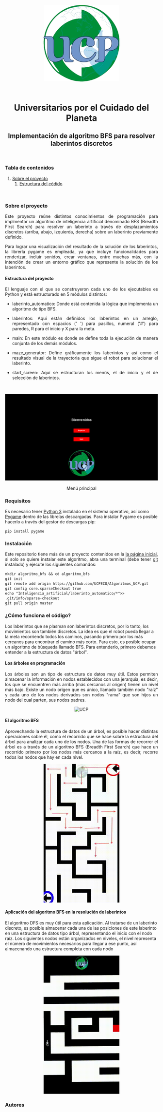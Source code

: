 <h1 align="center">
  <br>
  <p align="center"><img src="../../nobg_logo.png" alt="UCP" width="250"></p>
  <br>
  Universitarios por el Cuidado del Planeta
  <br>
</h1>

<h2 align="center">Implementación de algoritmo BFS para resolver laberintos discretos</h2>
<br>


<h3> Tabla de contenidos</h3>
<ol>
  <li><a href="#sobre-proyecto">Sobre el proyecto</a>
  <ol>
    <li><a href="#estructura-proyecto">Estructura del códido</a></li>
  </ol>
  </li>
</ol>
<br>

<h3 id="sobre-proyecto">Sobre el proyecto </h3>
<p align="justify">Este proyecto reúne distintos conocimientos de programación para implmentar un algoritmo de inteligencia artificial denominado BFS (Breadth First Search) para resolver un laberinto a través de desplazamientos discretos (arriba, abajo, izquierda, derecha) sobre un laberinto previamente definido.</p>

<p align="justify">Para lograr una visualización del resultado de la solución de los laberintos, la librería pygame es empleada, ya que incluye funcionalidades para renderizar, incluir sonidos, crear ventanas, entre muchas más, con la intención de crear un entorno gráfico que represente la solución de los laberintos.</p>

<h4 id="estructura-proyecto">Estructura del proyecto</h4>

<p align="justify">El lenguaje con el que se construyeron cada uno de los ejecutables es Python y está estructurado en 5 módulos distintos:</p>

<ul>
  <li><p align="justify">laberinto_automatico: Donde está contenida la lógica que implementa un algoritmo de tipo BFS.</p></li>
  <li><p align="justify">laberintos: Aquí están definidos los laberintos en un arreglo, representado con espacios (' ') para pasillos, numeral ('#') para paredes, R para el inicio y X para la meta.</p></li>
  <li><p align="justify">main: En este módulo es donde se define toda la ejecución de manera conjunta de los demás módulos.</p></li>
  <li><p align="justify">maze_generator: Define gráficamente los laberintos y así como el resultado visual de la trayectoria que sigue el robot para solucionar el laberinto. </p></li>
  <li><p align="justify">start_screen: Aquí se estructuran los menús, el de inicio y el de selección de laberintos.</p></li>
</ul>
<br>

<p align="center"><img src="images/start_screen.png" alt="UCP" width="600"></figcaption></p>
<p align="center">Menú principal</p>

<h3 id="Requisitos">Requisitos </h3>
Es necesario tener <a href="https://www.python.org/downloads/">Python 3</a> instalado en el sistema operativo, así como <a href="https://www.pygame.org/news">Pygame</a> dentro de las libreías descargadas. Para instalar Pygame es posible hacerlo a través del gestor de descargas pip:
<br>

```
pip install pygame
```

<h3 id="Instalación">Instalación </h3>
<p align="justify">Este repositorio tiene más de un proyecto contenidos en la <a href="https://github.com/UCPECO/Algoritmos_UCP">la página inicial</a>, si solo se quiere instalar este algoritmo, abra una terminal (debe tener <a href="https://git-scm.com/">git</a> instalado)  y ejecute los siguientes comandos: </p>

```
mkdir algoritmo_bfs && cd algoritmo_bfs
git init
git remote add origin https://github.com/UCPECO/Algoritmos_UCP.git
git config core.sparseCheckout true
echo "Inteligencia_artificial/laberinto_automatico/*">> .git/info/sparse-checkout
git pull origin master
```

<h3 id="Funcionamiento">¿Cómo funciona el código? </h3>
Los laberintos que se plasman son laberintos discretos, por lo tanto, los movimientos son también discretos. La idea es que el robot pueda llegar a la meta recorriendo todos los caminos, pasando primero por los más cercanos para encontrar el camino más corto. Para esto, es posible ocupar un algoritmo de búsqueda llamado BFS. Para entenderlo, primero debemos entender a la estructura de datos "árbol".

<h4 id="Arboles">Los árboles en programación </h4>
<p align="justify">Los árboles son un tipo de estructura de datos muy útil. Estos permiten almacenar la información en nodos establecidos con una jerarquía, es decir, los que se encuentren más arriba (más cercanos al origen) tienen un nivel más bajo. Existe un nodo origen que es único, llamado también nodo "raíz" y cada uno de los nodos derivados son nodos "rama" que son hijos un nodo del cual parten, sus nodos padres.</p>

<p align="center"><p align="center"><img src="images/tree_structure.gif" alt="UCP" width="250"></p></p>


<h4 id="BFS">El algoritmo BFS </h4>
<p align="justify">Aprovechando la estructura de datos de un árbol, es posible hacer distintas operaciones sobre él, como el recorrido que se hace sobre la estructura del árbol para analizar cada uno de los nodos. Una de las formas de recorrer el árbol es a través de un algoritmo BFS (Breadth First Search) que hace un recorrido primero por los nodos más cercanos a la raíz, es decir, recorre todos los nodos que hay en cada nivel.</p>

<p align="center"><p align="center"><img src="images/BFS.gif" alt="UCP" width="250"></p></p>

<h4 id="BFS">Aplicación del algoritmo BFS en la resolución de laberintos</h4>
El algoritmo DFS es muy útil para esta aplicación. Al tratarse de un laberinto discreto, es posible almacenar cada una de las posiciones de este laberinto en una estructura de datos tipo árbol, representando el inicio con el nodo raíz. Los siguientes nodos están organizados en niveles, el nivel representa el número de movimientos necesarios para llegar a ese punto, así almacenando una estructura completa con cada nodo 



<p align="center"><p align="center"><img src="images/bot_moving.gif" alt="UCP" width="250"></p></p>


<h3 id="Autores">Autores</h3>







